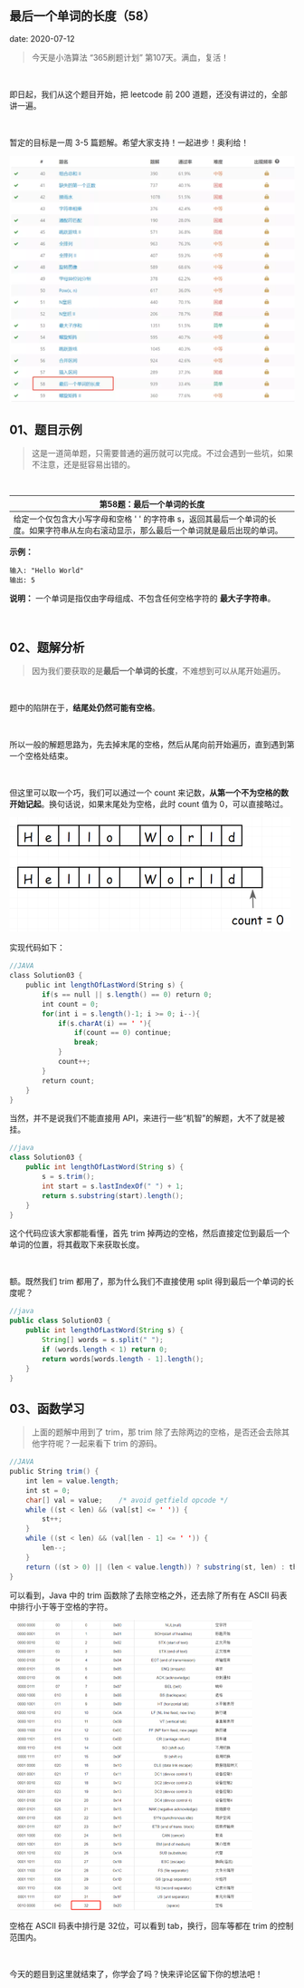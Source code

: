  
##	最后一个单词的长度（58）
date:	2020-07-12
 

> 今天是小浩算法 “365刷题计划” 第107天。满血，复活！

<br/>

即日起，我们从这个题目开始，把 leetcode 前 200 道题，还没有讲过的，全部讲一遍。

<br/>

暂定的目标是一周 3-5 篇题解。希望大家支持！一起进步！奥利给！

<img src="308/1.jpg" alt="PNG" style="zoom: 50%;" />

## 01、题目示例

> 这是一道简单题，只需要普通的遍历就可以完成。不过会遇到一些坑，如果不注意，还是挺容易出错的。

<br/>

| 第58题：最后一个单词的长度                                   |
| ------------------------------------------------------------ |
| 给定一个仅包含大小写字母和空格 ' ' 的字符串 s，返回其最后一个单词的长度。如果字符串从左向右滚动显示，那么最后一个单词就是最后出现的单词。 |

**示例：**

```
输入: "Hello World" 
输出: 5
```

**说明：** 一个单词是指仅由字母组成、不包含任何空格字符的 **最大子字符串**。

<br/>

## 02、题解分析

> 因为我们要获取的是**最后一个单词的长度**，不难想到可以从尾开始遍历。

<br/>

题中的陷阱在于，**结尾处仍然可能有空格**。

<br/>

所以一般的解题思路为，先去掉末尾的空格，然后从尾向前开始遍历，直到遇到第一个空格处结束。

<br/>

但这里可以取一个巧，我们可以通过一个 count 来记数，**从第一个不为空格的数开始记起**。换句话说，如果末尾处为空格，此时 count 值为 0，可以直接略过。

<img src="308/2.jpg" alt="PNG" style="zoom: 50%;" />

实现代码如下：

```java
//JAVA
class Solution03 {    
    public int lengthOfLastWord(String s) {        
        if(s == null || s.length() == 0) return 0;        
        int count = 0;        
        for(int i = s.length()-1; i >= 0; i--){            
            if(s.charAt(i) == ' '){                
                if(count == 0) continue;               
                break;           
            }            
            count++;      
        }        
        return count;          
    }
}
```

当然，并不是说我们不能直接用 API，来进行一些“机智”的解题，大不了就是被挂。

```java
//java
class Solution03 {
    public int lengthOfLastWord(String s) {
        s = s.trim();
        int start = s.lastIndexOf(" ") + 1;
        return s.substring(start).length();
    }
}
```

这个代码应该大家都能看懂，首先 trim 掉两边的空格，然后直接定位到最后一个单词的位置，将其截取下来获取长度。

<br/>

额。既然我们 trim 都用了，那为什么我们不直接使用 split 得到最后一个单词的长度呢？

```java
//java
public class Solution03 {
    public int lengthOfLastWord(String s) {
        String[] words = s.split(" ");
        if (words.length < 1) return 0;
        return words[words.length - 1].length();
    }
}
```

## 03、函数学习

> 上面的题解中用到了 trim，那 trim 除了去除两边的空格，是否还会去除其他字符呢？一起来看下 trim 的源码。

```java
//JAVA
public String trim() {  
    int len = value.length;  
    int st = 0;  
    char[] val = value;    /* avoid getfield opcode */  
    while ((st < len) && (val[st] <= ' ')) {      
        st++;  
    }  
    while ((st < len) && (val[len - 1] <= ' ')) {      
        len--;  
    }  
    return ((st > 0) || (len < value.length)) ? substring(st, len) : this;
}
```

可以看到，Java 中的 trim 函数除了去除空格之外，还去除了所有在 ASCII 码表中排行小于等于空格的字符。

<img src="308/3.jpg" alt="PNG" style="zoom: 50%;" />

空格在 ASCII 码表中排行是 32位，可以看到 tab，换行，回车等都在 trim 的控制范围内。

<br/>

今天的题目到这里就结束了，你学会了吗？快来评论区留下你的想法吧！
